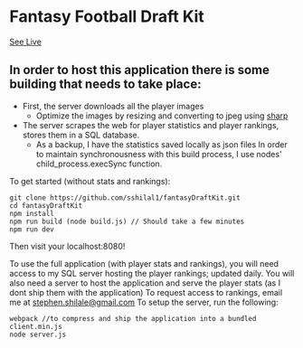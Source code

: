 # Fantasy Football Draft Kit
[See Live](http://www.fantasydraftkit.org)

## In order to host this application there is some building that needs to take place:
* First, the server downloads all the player images
	* Optimize the images by resizing and converting to jpeg using [sharp](http://sharp.dimens.io/en/stable/)
* The server scrapes the web for player statistics and player rankings, stores them in a SQL database.
	* As a backup, I have the statistics saved locally as json files
In order to maintain synchronousness with this build process, I use nodes' child_process.execSync function.

To get started (without stats and rankings):

```
git clone https://github.com/sshilal1/fantasyDraftKit.git
cd fantasyDraftKit
npm install
npm run build (node build.js) // Should take a few minutes
npm run dev
```
Then visit your localhost:8080!

To use the full application (with player stats and rankings), you will need access to my SQL server hosting the player rankings; updated daily.
You will also need a server to host the application and serve the player stats (as I dont ship them with the application)
To request access to rankings, email me at stephen.shilale@gmail.com
To setup the server, run the following:

```
webpack //to compress and ship the application into a bundled client.min.js
node server.js
```
